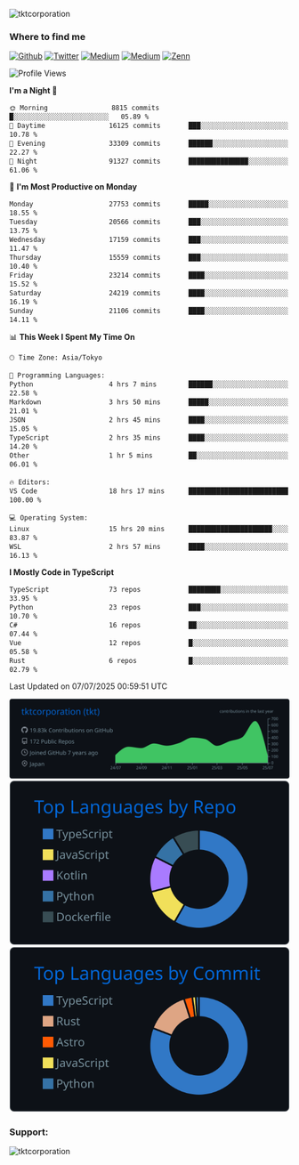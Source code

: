 <p align="left"> <img src="https://komarev.com/ghpvc/?username=tktcorporation&label=Profile%20views&color=0e75b6&style=flat" alt="tktcorporation" /> </p>

<h3>Where to find me</h3>
<p>
<a href="https://github.com/tktcorporation" target="_blank"><img alt="Github" src="https://img.shields.io/badge/GitHub-%2312100E.svg?&style=for-the-badge&logo=Github&logoColor=white" /></a>
<a href="https://twitter.com/tktcorporation" target="_blank"><img alt="Twitter" src="https://img.shields.io/badge/twitter-%231DA1F2.svg?&style=for-the-badge&logo=twitter&logoColor=white" /></a>
<a href="https://www.linkedin.com/in/tktcorporation" target="_blank"><img alt="Medium" src="https://img.shields.io/badge/linkdin-0a66c2.svg?&style=for-the-badge&logo=linkedin&logoColor=white" /></a>
<a href="https://qiita.com/tktcorporation" target="_blank"><img alt="Medium" src="https://img.shields.io/badge/qiita-55C500.svg?&style=for-the-badge&logo=qiita&logoColor=white" /></a>
<a href="https://zenn.dev/tktcorporation" target="_blank"><img alt="Zenn" src="https://img.shields.io/badge/Zenn-3EA8FF.svg?&style=for-the-badge&logo=Zenn&logoColor=white" /></a>
</p>
  
<!--START_SECTION:waka-->
![Profile Views](http://img.shields.io/badge/Profile%20Views-0-blue)

**I'm a Night 🦉** 

```text
🌞 Morning                8815 commits        █░░░░░░░░░░░░░░░░░░░░░░░░   05.89 % 
🌆 Daytime                16125 commits       ███░░░░░░░░░░░░░░░░░░░░░░   10.78 % 
🌃 Evening                33309 commits       ██████░░░░░░░░░░░░░░░░░░░   22.27 % 
🌙 Night                  91327 commits       ███████████████░░░░░░░░░░   61.06 % 
```
📅 **I'm Most Productive on Monday** 

```text
Monday                   27753 commits       █████░░░░░░░░░░░░░░░░░░░░   18.55 % 
Tuesday                  20566 commits       ███░░░░░░░░░░░░░░░░░░░░░░   13.75 % 
Wednesday                17159 commits       ███░░░░░░░░░░░░░░░░░░░░░░   11.47 % 
Thursday                 15559 commits       ███░░░░░░░░░░░░░░░░░░░░░░   10.40 % 
Friday                   23214 commits       ████░░░░░░░░░░░░░░░░░░░░░   15.52 % 
Saturday                 24219 commits       ████░░░░░░░░░░░░░░░░░░░░░   16.19 % 
Sunday                   21106 commits       ████░░░░░░░░░░░░░░░░░░░░░   14.11 % 
```


📊 **This Week I Spent My Time On** 

```text
🕑︎ Time Zone: Asia/Tokyo

💬 Programming Languages: 
Python                   4 hrs 7 mins        ██████░░░░░░░░░░░░░░░░░░░   22.58 % 
Markdown                 3 hrs 50 mins       █████░░░░░░░░░░░░░░░░░░░░   21.01 % 
JSON                     2 hrs 45 mins       ████░░░░░░░░░░░░░░░░░░░░░   15.05 % 
TypeScript               2 hrs 35 mins       ████░░░░░░░░░░░░░░░░░░░░░   14.20 % 
Other                    1 hr 5 mins         ██░░░░░░░░░░░░░░░░░░░░░░░   06.01 % 

🔥 Editors: 
VS Code                  18 hrs 17 mins      █████████████████████████   100.00 % 

💻 Operating System: 
Linux                    15 hrs 20 mins      █████████████████████░░░░   83.87 % 
WSL                      2 hrs 57 mins       ████░░░░░░░░░░░░░░░░░░░░░   16.13 % 
```

**I Mostly Code in TypeScript** 

```text
TypeScript               73 repos            ████████░░░░░░░░░░░░░░░░░   33.95 % 
Python                   23 repos            ███░░░░░░░░░░░░░░░░░░░░░░   10.70 % 
C#                       16 repos            ██░░░░░░░░░░░░░░░░░░░░░░░   07.44 % 
Vue                      12 repos            █░░░░░░░░░░░░░░░░░░░░░░░░   05.58 % 
Rust                     6 repos             █░░░░░░░░░░░░░░░░░░░░░░░░   02.79 % 
```




 Last Updated on 07/07/2025 00:59:51 UTC
<!--END_SECTION:waka-->

[![](https://raw.githubusercontent.com/tktcorporation/tktcorporation/master/profile-summary-card-output/github_dark/0-profile-details.svg)](https://github.com/vn7n24fzkq/github-profile-summary-cards)
[![](https://raw.githubusercontent.com/tktcorporation/tktcorporation/master/profile-summary-card-output/github_dark/1-repos-per-language.svg)](https://github.com/vn7n24fzkq/github-profile-summary-cards) [![](https://raw.githubusercontent.com/tktcorporation/tktcorporation/master/profile-summary-card-output/github_dark/2-most-commit-language.svg)](https://github.com/vn7n24fzkq/github-profile-summary-cards)

<h3 align="left">Support:</h3>
<p><a href="https://www.buymeacoffee.com/tktcorporation"> <img align="left" src="https://cdn.buymeacoffee.com/buttons/v2/default-yellow.png" height="50" width="210" alt="tktcorporation" /></a></p><br><br>
